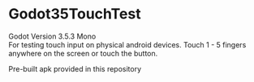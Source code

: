 # Godot35TouchTest

Godot Version 3.5.3 Mono  
For testing touch input on physical android devices. Touch 1 - 5 fingers anywhere on the screen or touch the button.

Pre-built apk provided in this repository
